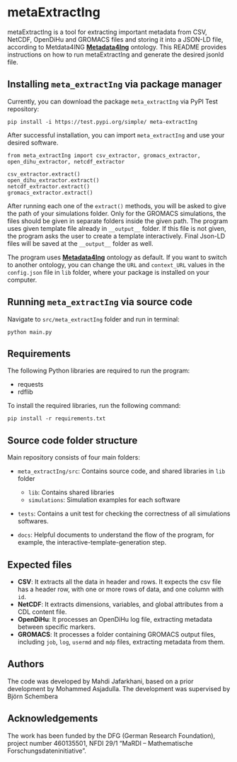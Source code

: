 
# metaExtractIng

metaExtractIng is a tool for extracting important metadata from CSV, NetCDF, OpenDiHu and GROMACS files and storing it into a JSON-LD file, according to Metdata4ING **[Metadata4Ing](https://nfdi4ing.pages.rwth-aachen.de/metadata4ing/metadata4ing/)** ontology. This README provides instructions on how to run metaExtractIng and generate the desired jsonld file.

## Installing `meta_extractIng` via package manager
Currently, you can download the package `meta_extractIng` via PyPI Test repository:

    pip install -i https://test.pypi.org/simple/ meta-extractIng

After successful installation, you can import `meta_extractIng` and use your desired software.  

    from meta_extractIng import csv_extractor, gromacs_extractor, open_dihu_extractor, netcdf_extractor
    
    csv_extractor.extract()
    open_dihu_extractor.extract()
    netcdf_extractor.extract()
    gromacs_extractor.extract()

After running each one of the `extract()` methods, you will be asked to give the path of your simulations folder. Only for the GROMACS simulations, the files should be given in separate folders inside the given path. The program uses given template file already in `__output__` folder. If this file is not given, the program asks the user to create a template interactively. Final Json-LD files will be saved at the `__output__` folder as well.

The program uses **[Metadata4Ing](https://nfdi4ing.pages.rwth-aachen.de/metadata4ing/metadata4ing/ontology.xml)** ontology as default. If you want to switch to another ontology, you can change the `URL` and `context_URL` values in the `config.json` file in `lib` folder, where your package is installed on your computer.

## Running `meta_extractIng` via source code

Navigate to `src/meta_extractIng` folder and run in terminal:

    python main.py

## Requirements

The following Python libraries are required to run the program:
- requests
- rdflib

To install the required libraries, run the following command:
```
pip install -r requirements.txt
```
## Source code folder structure

Main repository consists of four main folders:

 -  `meta_extractIng/src`: Contains source code,  and shared libraries in `lib` folder
	 - `lib`: Contains shared libraries
	 - `simulations`: Simulation examples for each software
 -  `tests`: Contains a unit test for checking the correctness of all simulations softwares.

 -  `docs`: Helpful documents to understand the flow of the program, for example, the interactive-template-generation step.
 
## Expected files

- **CSV**: It extracts all the data in header and rows. It expects the csv file has a header row, with one or more rows of data, and one column with `id`.
- **NetCDF**: It extracts dimensions, variables, and global attributes from a CDL content file.
- **OpenDiHu**: It processes an OpenDiHu log file, extracting metadata between specific markers.
- **GROMACS**: It processes a folder containing GROMACS output files, including `job`, `log`, `usermd` and `mdp` files, extracting metadata from them.

## Authors

The code was developed by Mahdi Jafarkhani, based on a prior development by Mohammed Asjadulla. The development was supervised by Björn Schembera

## Acknowledgements 
The work has been funded by the DFG (German Research Foundation), project number 460135501, NFDI 29/1 “MaRDI – Mathematische Forschungsdateninitiative”.
